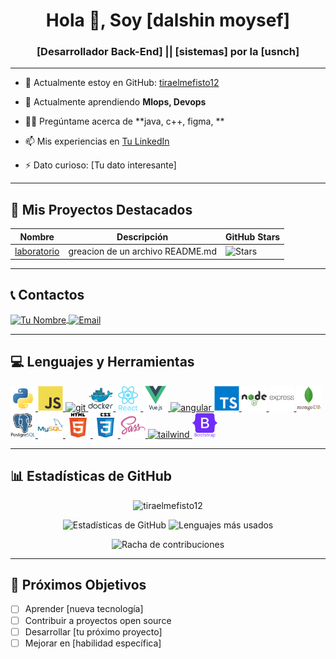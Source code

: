 
<h1 align="center">Hola 👋, Soy [dalshin moysef]</h1>
<h3 align="center">[Desarrollador Back-End] || [sistemas] por la [usnch]</h3>

---

- 🔭 Actualmente estoy en GitHub: [tiraelmefisto12]([https://github.com/TuUsuarioGitHub](https://github.com/tiraelmefisto12))

- 🌱 Actualmente aprendiendo **Mlops, Devops**

- 👨‍💻 Pregúntame acerca de **java, c++, figma, **

- 📫 Mis experiencias en [Tu LinkedIn](https://www.linkedin.com/in/tu-linkedin/)

- ⚡ Dato curioso: [Tu dato interesante]

---

## 🚀 Mis Proyectos Destacados

| **Nombre** | **Descripción** | **GitHub Stars** |
|------------|-----------------|------------------|
| [laboratorio]([https://github.com/tuusuario/proyecto1](https://github.com/tiraelmefisto12)) | greacion de un archivo README.md | ![Stars]([https://img.shields.io/github/stars/tuusuario/proyecto1](https://github.com/tiraelmefisto12)) |


---

## 📞 Contactos

<p align="left">
<a href="https://www.linkedin.com/in/tu-linkedin" target="_blank">
  <img align="center" src="https://raw.githubusercontent.com/rahuldkjain/github-profile-readme-generator/master/src/images/icons/Social/linked-in-alt.svg" alt="Tu Nombre" height="30" width="40"/>
</a>
<a href="mailto:tu@email.com" target="_blank">
  <img align="center" src="https://img.icons8.com/color/48/000000/gmail.png" alt="Email" height="30" width="40"/>
</a>
</p>

---

## 💻 Lenguajes y Herramientas

<p align="left">
  <!-- Ejemplos de iconos - personaliza según tus tecnologías -->
  <a href="https://www.python.org/" target="_blank" rel="noreferrer">
    <img src="https://raw.githubusercontent.com/devicons/devicon/master/icons/python/python-original.svg" alt="python" width="40" height="40"/>
  </a>
  <a href="https://developer.mozilla.org/en-US/docs/Web/JavaScript" target="_blank" rel="noreferrer">
    <img src="https://raw.githubusercontent.com/devicons/devicon/master/icons/javascript/javascript-original.svg" alt="javascript" width="40" height="40"/>
  </a>
  <a href="https://git-scm.com/" target="_blank" rel="noreferrer">
    <img src="https://www.vectorlogo.zone/logos/git-scm/git-scm-icon.svg" alt="git" width="40" height="40"/>
  </a>
  <a href="https://www.docker.com/" target="_blank" rel="noreferrer">
    <img src="https://raw.githubusercontent.com/devicons/devicon/master/icons/docker/docker-original-wordmark.svg" alt="docker" width="40" height="40"/>
  </a>
  <a href="https://reactjs.org/" target="_blank" rel="noreferrer">
    <img src="https://raw.githubusercontent.com/devicons/devicon/master/icons/react/react-original-wordmark.svg" alt="react" width="40" height="40"/>
  </a>
  <a href="https://vuejs.org/" target="_blank" rel="noreferrer">
    <img src="https://raw.githubusercontent.com/devicons/devicon/master/icons/vuejs/vuejs-original-wordmark.svg" alt="vuejs" width="40" height="40"/>
  </a>
  <a href="https://angular.io" target="_blank" rel="noreferrer">
    <img src="https://angular.io/assets/images/logos/angular/angular.svg" alt="angular" width="40" height="40"/>
  </a>
  <a href="https://www.typescriptlang.org/" target="_blank" rel="noreferrer">
    <img src="https://raw.githubusercontent.com/devicons/devicon/master/icons/typescript/typescript-original.svg" alt="typescript" width="40" height="40"/>
  </a>
  <a href="https://nodejs.org" target="_blank" rel="noreferrer">
    <img src="https://raw.githubusercontent.com/devicons/devicon/master/icons/nodejs/nodejs-original-wordmark.svg" alt="nodejs" width="40" height="40"/>
  </a>
  <a href="https://expressjs.com" target="_blank" rel="noreferrer">
    <img src="https://raw.githubusercontent.com/devicons/devicon/master/icons/express/express-original-wordmark.svg" alt="express" width="40" height="40"/>
  </a>
  <a href="https://www.mongodb.com/" target="_blank" rel="noreferrer">
    <img src="https://raw.githubusercontent.com/devicons/devicon/master/icons/mongodb/mongodb-original-wordmark.svg" alt="mongodb" width="40" height="40"/>
  </a>
  <a href="https://www.postgresql.org" target="_blank" rel="noreferrer">
    <img src="https://raw.githubusercontent.com/devicons/devicon/master/icons/postgresql/postgresql-original-wordmark.svg" alt="postgresql" width="40" height="40"/>
  </a>
  <a href="https://www.mysql.com/" target="_blank" rel="noreferrer">
    <img src="https://raw.githubusercontent.com/devicons/devicon/master/icons/mysql/mysql-original-wordmark.svg" alt="mysql" width="40" height="40"/>
  </a>
  <a href="https://www.w3.org/html/" target="_blank" rel="noreferrer">
    <img src="https://raw.githubusercontent.com/devicons/devicon/master/icons/html5/html5-original-wordmark.svg" alt="html5" width="40" height="40"/>
  </a>
  <a href="https://www.w3schools.com/css/" target="_blank" rel="noreferrer">
    <img src="https://raw.githubusercontent.com/devicons/devicon/master/icons/css3/css3-original-wordmark.svg" alt="css3" width="40" height="40"/>
  </a>
  <a href="https://sass-lang.com" target="_blank" rel="noreferrer">
    <img src="https://raw.githubusercontent.com/devicons/devicon/master/icons/sass/sass-original.svg" alt="sass" width="40" height="40"/>
  </a>
  <a href="https://tailwindcss.com/" target="_blank" rel="noreferrer">
    <img src="https://www.vectorlogo.zone/logos/tailwindcss/tailwindcss-icon.svg" alt="tailwind" width="40" height="40"/>
  </a>
  <a href="https://getbootstrap.com" target="_blank" rel="noreferrer">
    <img src="https://raw.githubusercontent.com/devicons/devicon/master/icons/bootstrap/bootstrap-plain-wordmark.svg" alt="bootstrap" width="40" height="40"/>
  </a>
  
  
  <!-- Agrega más tecnologías que uses -->
</p>

---

## 📊 Estadísticas de GitHub


<p align="center">
  <img src="https://komarev.com/ghpvc/?username=tiraelmefisto12&label=👀%20Profile%20Views&color=blue&style=for-the-badge" alt="tiraelmefisto12" />
</p>

<p align="center">
  <img src="https://github-readme-stats.vercel.app/api?username=tiraelmefisto12&show_icons=true&theme=radical&hide_border=true&include_all_commits=true" alt="Estadísticas de GitHub" height="180"/>
  <img src="https://github-readme-stats.vercel.app/api/top-langs/?username=tiraelmefisto12&layout=compact&theme=radical&hide_border=true&langs_count=8" alt="Lenguajes más usados" height="180"/>
</p>

<p align="center">
  <img src="https://streak-stats.demolab.com/?user=tiraelmefisto12&theme=dark&date_format=M%20j%5B%2C%20Y%5D&fire=DD2727" alt="Racha de contribuciones" height="180"/>
</p>




---

## 🎯 Próximos Objetivos

- [ ] Aprender [nueva tecnología]
- [ ] Contribuir a proyectos open source
- [ ] Desarrollar [tu próximo proyecto]
- [ ] Mejorar en [habilidad específica]

<!--
**TuUsuarioGitHub/TuUsuarioGitHub** es un repositorio especial porque su `README.md` aparece en tu perfil de GitHub.

Aquí hay algunas ideas para comenzar:

- 🔭 Actualmente estoy trabajando en ...
- 🌱 Actualmente estoy aprendiendo ...
- 👯 Estoy buscando colaborar en ...
- 🤔 Estoy buscando ayuda con ...
- 💬 Pregúntame sobre ...
- 📫 Cómo contactarme: ...
- 😄 Pronombres: ...
- ⚡ Dato curioso: ...

-->








